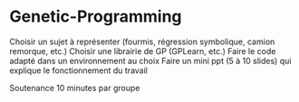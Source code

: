 # Genetic-Programming

Choisir un sujet à représenter (fourmis, régression symbolique, camion remorque, etc.)
Choisir une librairie de GP (GPLearn, etc.)
Faire le code adapté dans un environnement au choix
Faire un mini ppt (5 à 10 slides) qui explique le fonctionnement du travail

Soutenance 10 minutes par groupe
